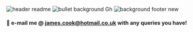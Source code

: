 ![header readme](https://user-images.githubusercontent.com/125384035/218991928-2dba3c81-7770-4643-a1ac-9db0b94f4711.jpg)
![bullet background Gh](https://user-images.githubusercontent.com/125384035/218989120-5717c89a-7396-4fd6-93bd-1964fcd0db9b.jpg)
![background footer new](https://user-images.githubusercontent.com/125384035/218988300-93586f3e-ec67-4db9-afc9-ac76e49c5861.jpg)




#### 💬 e-mail me @ james.cook@hotmail.co.uk with any queries you have!



